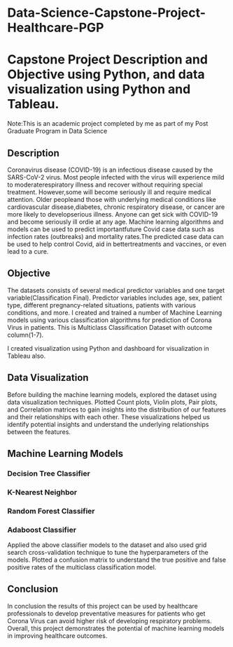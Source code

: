# Data-Science-Capstone-Project-Healthcare-PGP
# Capstone Project Description and Objective using Python, and data visualization using Python and Tableau.

Note:This is an academic project completed by me as part of my Post Graduate Program in Data Science 

## Description

Coronavirus disease (COVID-19) is an infectious disease caused by the SARS-CoV-2 virus.
Most people infected with the virus will experience mild to moderaterespiratory illness and recover without requiring special treatment. However,some will become seriously ill and require medical attention. Older peopleand those with underlying medical conditions like cardiovascular disease,diabetes, chronic respiratory disease, or cancer are more likely to developserious illness. Anyone can get sick with COVID-19 and become seriously ill ordie at any age.
Machine learning algorithms and models can be used to predict importantfuture Covid case data such as infection rates (outbreaks) and mortality rates.The predicted case data can be used to help control Covid, aid in bettertreatments and vaccines, or even lead to a cure.

## Objective

The datasets consists of several medical predictor variables and one target variable(Classification Final). Predictor variables includes age, sex, patient type, different pregnancy-related situations, patients with various conditions, and more. I created and trained a number of Machine Learning models using various classification algorithms for prediction of Corona Virus in patients. This is Multiclass Classification Dataset with outcome column(1-7). 

I created visualization using Python and dashboard for visualization in Tableau also.

## Data Visualization

Before building the machine learning models, explored the dataset using data visualization techniques. Plotted Count plots, Violin plots, Pair plots, and Correlation matrices to gain insights into the distribution of our features and their relationships with each other. These visualizations helped us identify potential insights and understand the underlying relationships between the features.

## Machine Learning Models

### Decision Tree Classifier
### K-Nearest Neighbor
### Random Forest Classifier
### Adaboost Classifier

Applied the above classifier models to the dataset and also used grid search cross-validation technique to tune the hyperparameters of the models. Plotted a confusion matrix to understand the true positive and false positive rates of the multiclass classification model.

## Conclusion

In conclusion the results of this project can be used by healthcare professionals to develop preventative measures for patients who get Corona Virus can avoid higher risk of developing respiratory problems. Overall, this project demonstrates the potential of machine learning models in improving healthcare outcomes.




